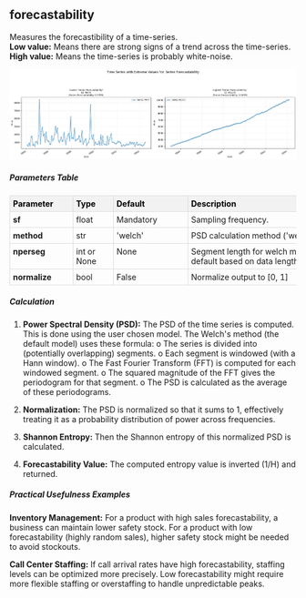 ## **forecastability**

Measures the forecastibility of a time-series.  
**Low value:** Means there are strong signs of a trend across the time-series.  
**High value:** Means the time-series is probably white-noise.


    
![png](forecastability_output_5_0.png)
    


##### **Parameters Table**


<style type="text/css">
#T_02295 th {
  background-color: #f2f2f2;
  color: black;
  font-weight: bold;
  text-align: left;
  border: 1px solid #ddd;
  padding: 5px;
}
#T_02295_row0_col0, #T_02295_row1_col0, #T_02295_row2_col0, #T_02295_row3_col0 {
  text-align: left;
  vertical-align: top;
  border: 1px solid #ddd;
  padding: 5px;
  min-width: 100px;
  font-weight: bold;
}
#T_02295_row0_col1, #T_02295_row1_col1, #T_02295_row2_col1, #T_02295_row3_col1 {
  text-align: left;
  vertical-align: top;
  border: 1px solid #ddd;
  padding: 5px;
  min-width: 60px;
}
#T_02295_row0_col2, #T_02295_row1_col2, #T_02295_row2_col2, #T_02295_row3_col2 {
  text-align: left;
  vertical-align: top;
  border: 1px solid #ddd;
  padding: 5px;
  min-width: 120px;
  white-space: normal;
  word-wrap: break-word;
}
#T_02295_row0_col3, #T_02295_row1_col3, #T_02295_row2_col3, #T_02295_row3_col3 {
  text-align: left;
  vertical-align: top;
  border: 1px solid #ddd;
  padding: 5px;
  min-width: 300px;
  max-width: 450px;
  white-space: normal;
  word-wrap: break-word;
}
</style>
<table id="T_02295">
  <thead>
    <tr>
      <th id="T_02295_level0_col0" class="col_heading level0 col0" >Parameter</th>
      <th id="T_02295_level0_col1" class="col_heading level0 col1" >Type</th>
      <th id="T_02295_level0_col2" class="col_heading level0 col2" >Default</th>
      <th id="T_02295_level0_col3" class="col_heading level0 col3" >Description</th>
    </tr>
  </thead>
  <tbody>
    <tr>
      <td id="T_02295_row0_col0" class="data row0 col0" >sf</td>
      <td id="T_02295_row0_col1" class="data row0 col1" >float</td>
      <td id="T_02295_row0_col2" class="data row0 col2" >Mandatory</td>
      <td id="T_02295_row0_col3" class="data row0 col3" >Sampling frequency.</td>
    </tr>
    <tr>
      <td id="T_02295_row1_col0" class="data row1 col0" >method</td>
      <td id="T_02295_row1_col1" class="data row1 col1" >str</td>
      <td id="T_02295_row1_col2" class="data row1 col2" >'welch'</td>
      <td id="T_02295_row1_col3" class="data row1 col3" >PSD calculation method ('welch' or 'fft').</td>
    </tr>
    <tr>
      <td id="T_02295_row2_col0" class="data row2 col0" >nperseg</td>
      <td id="T_02295_row2_col1" class="data row2 col1" >int or None</td>
      <td id="T_02295_row2_col2" class="data row2 col2" >None</td>
      <td id="T_02295_row2_col3" class="data row2 col3" >Segment length for welch method. If None, default based on data length</td>
    </tr>
    <tr>
      <td id="T_02295_row3_col0" class="data row3 col0" >normalize</td>
      <td id="T_02295_row3_col1" class="data row3 col1" >bool</td>
      <td id="T_02295_row3_col2" class="data row3 col2" >False</td>
      <td id="T_02295_row3_col3" class="data row3 col3" >Normalize output to [0, 1]</td>
    </tr>
  </tbody>
</table>



##### **Calculation**

1.	**Power Spectral Density (PSD):** The PSD of the time series is computed. This is done using the user chosen model. The Welch's method (the default model) uses these formula:
o	The series is divided into (potentially overlapping) segments.
o	Each segment is windowed (with a Hann window).
o	The Fast Fourier Transform (FFT) is computed for each windowed segment.
o	The squared magnitude of the FFT gives the periodogram for that segment.
o	The PSD is calculated as the average of these periodograms.

2.	**Normalization:** The PSD is normalized so that it sums to 1, effectively treating it as a probability distribution of power across frequencies.

3.	**Shannon Entropy:** Then the Shannon entropy of this normalized PSD is calculated.

4.	**Forecastability Value:** The computed entropy value is inverted (1/H) and returned.


##### **Practical Usefulness Examples**

**Inventory Management:** For a product with high sales forecastability, a business can maintain lower safety stock. For a product with low forecastability (highly random sales), higher safety stock might be needed to avoid stockouts.

**Call Center Staffing:** If call arrival rates have high forecastability, staffing levels can be optimized more precisely. Low forecastability might require more flexible staffing or overstaffing to handle unpredictable peaks.
